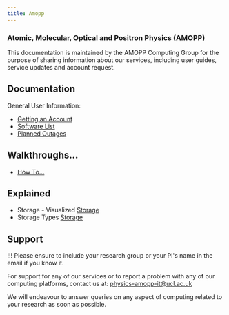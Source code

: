 ```yaml
---
title: Amopp
---
```


### Atomic, Molecular, Optical and Positron Physics (AMOPP)

This documentation is maintained by the AMOPP Computing Group for the purpose of sharing information about our services, including user guides,
service updates and account request.

## Documentation

General User Information:

- [Getting an Account](account-services.md)
- [Software List](theory/software-list.md)
- [Planned Outages](theory/planned-outages.md)


## Walkthroughs...

- [How To...](howto.md)

## Explained
- Storage - Visualized [Storage](storage/storage-map.md)
- Storage Types [Storage](storage/storage-map.md)

## Support

!!! Please ensure to include your research group or your PI's name in the email if you know it.

For support for any of our services or to report a problem with any of our computing platforms, contact us at: [physics-amopp-it@ucl.ac.uk](mailto:physics-amopp-it@ucl.ac.uk)

We will endeavour to answer queries on any aspect of computing related to your research as soon as possible.